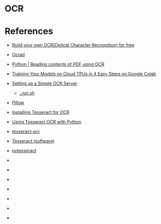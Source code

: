 # OCR

# References

* [Build your own OCR(Optical Character Recognition) for free](https://medium.com/@balaajip/optical-character-recognition-99aba2dad314)
* [Ocrad](https://www.gnu.org/software/ocrad/)
* [Python | Reading contents of PDF using OCR](https://www.geeksforgeeks.org/python-reading-contents-of-pdf-using-ocr-optical-character-recognition/)
* [Training Your Models on Cloud TPUs in 4 Easy Steps on Google Colab](https://medium.com/analytics-vidhya/tpu-training-made-easy-with-colab-3b73b920878f)
* [Setting up a Simple OCR Server](https://realpython.com/setting-up-a-simple-ocr-server/)
    - [_run.sh](https://raw.githubusercontent.com/ybur-yug/python_ocr_tutorial/master/_run.sh)
* [Pillow](https://github.com/python-pillow/Pillow)

* [Installing Tesseract for OCR](https://www.pyimagesearch.com/2017/07/03/installing-tesseract-for-ocr/)
* [Using Tesseract OCR with Python](https://www.pyimagesearch.com/2017/07/10/using-tesseract-ocr-python/)

* [tesseract-ocr](https://github.com/tesseract-ocr)
* [Tesseract (software)](https://en.wikipedia.org/wiki/Tesseract_(software))

* [pytesseract](https://github.com/madmaze/pytesseract)
* []()
* []()
* []()
* []()
* []()
* []()
* []()

